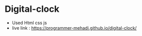 # Digital-clock

- Used Html css js
- live link : https://programmer-mehadi.github.io/digital-clock/
